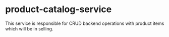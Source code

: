 # product-catalog-service
This service is responsible for CRUD backend operations with product items which will be in selling.
